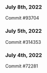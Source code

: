 ### July 8th, 2022

Commit #93704

### July 5th, 2022

Commit #314353


### July 4th, 2022

Commit #72281
